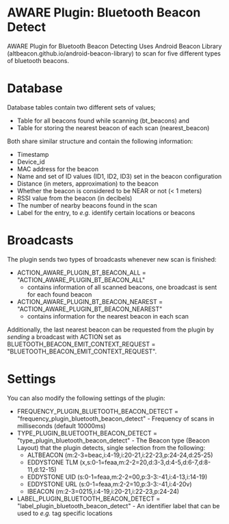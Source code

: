 # AWARE Plugin: Bluetooth Beacon Detect
AWARE Plugin for Bluetooth Beacon Detecting
Uses Android Beacon Library (altbeacon.github.io/android-beacon-library) to scan for five different types of bluetooth beacons.

# Database
Database tables contain two different sets of values; 
* Table for all beacons found while scanning (bt_beacons) and 
* Table for storing the nearest beacon of each scan (nearest_beacon)

Both share similar structure and contain the following information:
* Timestamp
* Device_id
* MAC address for the beacon
* Name and set of ID values (ID1, ID2, ID3) set in the beacon configuration
* Distance (in meters, approximation) to the beacon
* Whether the beacon is considered to be NEAR or not (< 1 meters)
* RSSI value from the beacon (in decibels)
* The number of nearby beacons found in the scan
* Label for the entry, to *e.g.* identify certain locations or beacons

# Broadcasts
The plugin sends two types of broadcasts whenever new scan is finished:
* ACTION_AWARE_PLUGIN_BT_BEACON_ALL = "ACTION_AWARE_PLUGIN_BT_BEACON_ALL" 
  - contains information of all scanned beacons, one broadcast is sent for each found beacon
* ACTION_AWARE_PLUGIN_BT_BEACON_NEAREST = "ACTION_AWARE_PLUGIN_BT_BEACON_NEAREST" 
  - contains information for the nearest beacon in each scan

Additionally, the last nearest beacon can be requested from the plugin by *sending* a broadcast with ACTION set as BLUETOOTH_BEACON_EMIT_CONTEXT_REQUEST = "BLUETOOTH_BEACON_EMIT_CONTEXT_REQUEST".

# Settings
You can also modify the following settings of the plugin:
* FREQUENCY_PLUGIN_BLUETOOTH_BEACON_DETECT = "frequency_plugin_bluetooth_beacon_detect" - Frequency of scans in milliseconds (default 10000ms)
* TYPE_PLUGIN_BLUETOOTH_BEACON_DETECT = "type_plugin_bluetooth_beacon_detect" - The Beacon type (Beacon Layout) that the plugin detects, single selection from the following:
  - ALTBEACON (m:2-3=beac,i:4-19,i:20-21,i:22-23,p:24-24,d:25-25)
  - EDDYSTONE TLM (x,s:0-1=feaa,m:2-2=20,d:3-3,d:4-5,d:6-7,d:8-11,d:12-15)
  - EDDYSTONE UID (s:0-1=feaa,m:2-2=00,p:3-3:-41,i:4-13,i:14-19)
  - EDDYSTONE URL (s:0-1=feaa,m:2-2=10,p:3-3:-41,i:4-20v)
  - IBEACON	(m:2-3=0215,i:4-19,i:20-21,i:22-23,p:24-24)
* LABEL_PLUGIN_BLUETOOTH_BEACON_DETECT = "label_plugin_bluetooth_beacon_detect" - An identifier label that can be used to *e.g.* tag specific locations  